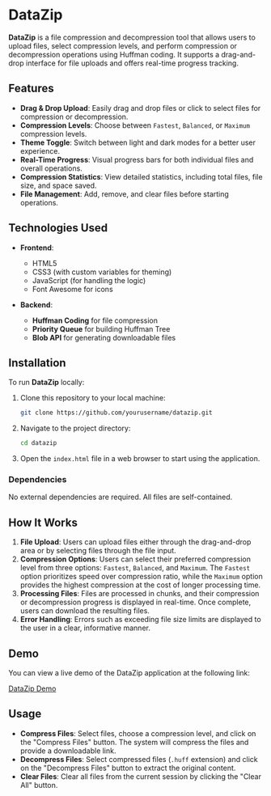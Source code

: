# DataZip

**DataZip** is a file compression and decompression tool that allows users to upload files, select compression levels, and perform compression or decompression operations using Huffman coding. It supports a drag-and-drop interface for file uploads and offers real-time progress tracking.

## Features

- **Drag & Drop Upload**: Easily drag and drop files or click to select files for compression or decompression.
- **Compression Levels**: Choose between `Fastest`, `Balanced`, or `Maximum` compression levels.
- **Theme Toggle**: Switch between light and dark modes for a better user experience.
- **Real-Time Progress**: Visual progress bars for both individual files and overall operations.
- **Compression Statistics**: View detailed statistics, including total files, file size, and space saved.
- **File Management**: Add, remove, and clear files before starting operations.

## Technologies Used

- **Frontend**:
  - HTML5
  - CSS3 (with custom variables for theming)
  - JavaScript (for handling the logic)
  - Font Awesome for icons

- **Backend**:
  - **Huffman Coding** for file compression
  - **Priority Queue** for building Huffman Tree
  - **Blob API** for generating downloadable files

## Installation

To run **DataZip** locally:

1. Clone this repository to your local machine:
    ```bash
    git clone https://github.com/yourusername/datazip.git
    ```
2. Navigate to the project directory:
    ```bash
    cd datazip
    ```
3. Open the `index.html` file in a web browser to start using the application.

### Dependencies

No external dependencies are required. All files are self-contained.

## How It Works

1. **File Upload**: Users can upload files either through the drag-and-drop area or by selecting files through the file input.
2. **Compression Options**: Users can select their preferred compression level from three options: `Fastest`, `Balanced`, and `Maximum`. The `Fastest` option prioritizes speed over compression ratio, while the `Maximum` option provides the highest compression at the cost of longer processing time.
3. **Processing Files**: Files are processed in chunks, and their compression or decompression progress is displayed in real-time. Once complete, users can download the resulting files.
4. **Error Handling**: Errors such as exceeding file size limits are displayed to the user in a clear, informative manner.

## Demo

You can view a live demo of the DataZip application at the following link:

[DataZip Demo](https://data-zip-dat.vercel.app/)

## Usage

- **Compress Files**: Select files, choose a compression level, and click on the "Compress Files" button. The system will compress the files and provide a downloadable link.
- **Decompress Files**: Select compressed files (`.huff` extension) and click on the "Decompress Files" button to extract the original content.
- **Clear Files**: Clear all files from the current session by clicking the "Clear All" button.



